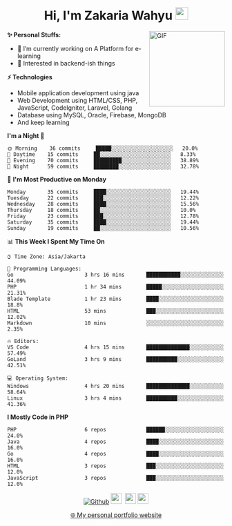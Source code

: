 <h1 align="center">Hi, I'm Zakaria Wahyu <img src="https://github.com/TheDudeThatCode/TheDudeThatCode/blob/master/Assets/Hi.gif" width="29px"></h1>

<img align="right" alt="GIF" height="175px" src="https://www.nayakapratama.co.id/wp-content/uploads/2019/07/Website-Maintenance.gif" />

**✨ Personal Stuffs:**
- 🔭 I’m currently working on A Platform for e-learning 
- 🌱 Interested in backend-ish things

**⚡ Technologies**
- Mobile application development using java
- Web Development using HTML/CSS, PHP, JavaScript, CodeIgniter, Laravel, Golang
- Database using MySQL, Oracle, Firebase, MongoDB
- And keep learning

<!--START_SECTION:waka-->
**I'm a Night 🦉** 

```text
🌞 Morning    36 commits     █████░░░░░░░░░░░░░░░░░░░░   20.0% 
🌆 Daytime    15 commits     ██░░░░░░░░░░░░░░░░░░░░░░░   8.33% 
🌃 Evening    70 commits     █████████░░░░░░░░░░░░░░░░   38.89% 
🌙 Night      59 commits     ████████░░░░░░░░░░░░░░░░░   32.78%

```
📅 **I'm Most Productive on Monday** 

```text
Monday       35 commits     ████░░░░░░░░░░░░░░░░░░░░░   19.44% 
Tuesday      22 commits     ███░░░░░░░░░░░░░░░░░░░░░░   12.22% 
Wednesday    28 commits     ████░░░░░░░░░░░░░░░░░░░░░   15.56% 
Thursday     18 commits     ██░░░░░░░░░░░░░░░░░░░░░░░   10.0% 
Friday       23 commits     ███░░░░░░░░░░░░░░░░░░░░░░   12.78% 
Saturday     35 commits     ████░░░░░░░░░░░░░░░░░░░░░   19.44% 
Sunday       19 commits     ██░░░░░░░░░░░░░░░░░░░░░░░   10.56%

```


📊 **This Week I Spent My Time On** 

```text
⌚︎ Time Zone: Asia/Jakarta

💬 Programming Languages: 
Go                       3 hrs 16 mins       ███████████░░░░░░░░░░░░░░   44.09% 
PHP                      1 hr 34 mins        █████░░░░░░░░░░░░░░░░░░░░   21.31% 
Blade Template           1 hr 23 mins        ████░░░░░░░░░░░░░░░░░░░░░   18.8% 
HTML                     53 mins             ███░░░░░░░░░░░░░░░░░░░░░░   12.02% 
Markdown                 10 mins             ░░░░░░░░░░░░░░░░░░░░░░░░░   2.35%

🔥 Editors: 
VS Code                  4 hrs 15 mins       ██████████████░░░░░░░░░░░   57.49% 
GoLand                   3 hrs 9 mins        ██████████░░░░░░░░░░░░░░░   42.51%

💻 Operating System: 
Windows                  4 hrs 20 mins       ██████████████░░░░░░░░░░░   58.64% 
Linux                    3 hrs 4 mins        ██████████░░░░░░░░░░░░░░░   41.36%

```

**I Mostly Code in PHP** 

```text
PHP                      6 repos             ██████░░░░░░░░░░░░░░░░░░░   24.0% 
Java                     4 repos             ████░░░░░░░░░░░░░░░░░░░░░   16.0% 
Go                       4 repos             ████░░░░░░░░░░░░░░░░░░░░░   16.0% 
HTML                     3 repos             ███░░░░░░░░░░░░░░░░░░░░░░   12.0% 
JavaScript               3 repos             ███░░░░░░░░░░░░░░░░░░░░░░   12.0%

```



<!--END_SECTION:waka-->

<p align="center">
<a href="https://github.com/zakariawahyu" target="_blank"><img alt="Github" src="https://img.shields.io/badge/GitHub-%2312100E.svg?&style=for-the-badge&logo=Github&logoColor=white" /></a>
<a href="https://www.twitter.com/_zakariawahyu"><img src="https://img.shields.io/badge/twitter-%231DA1F2.svg?&style=for-the-badge&logo=twitter&logoColor=white" height=25></a> 
<a href="https://www.linkedin.com/in/zakariawahyu"><img src="https://img.shields.io/badge/linkedin-%230077B5.svg?&style=for-the-badge&logo=linkedin&logoColor=white" height=25></a> 
<a href="https://www.instagram.com/_zakariawahyu"><img src="https://img.shields.io/badge/instagram-%23E4405F.svg?&style=for-the-badge&logo=instagram&logoColor=white" height=25></a></p>
<p align="center"><a href="https://www.zakariawahyu.site">🌐 My personal portfolio website</a></p>

